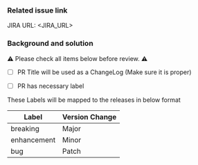 ### Related issue link

JIRA URL: <JIRA_URL>

### Background and solution

<!--
Describe the problem and the scenario.
-->





⚠️ Please check all items below before review. ⚠️

- [ ] PR Title will be used as a ChangeLog (Make sure it is proper)
- [ ] PR has necessary label


These Labels will be mapped to the releases in below format

| Label       | Version Change |
| ----------- | -------------- |
| breaking    | Major          |
| enhancement | Minor          |
| bug         | Patch          |
